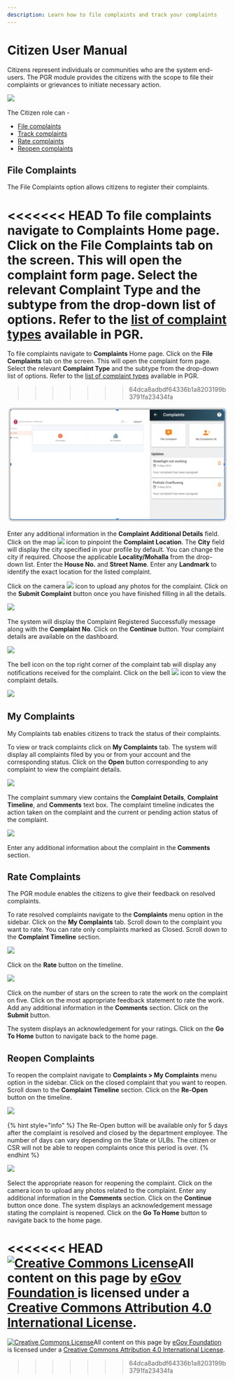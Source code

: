 ```yaml
---
description: Learn how to file complaints and track your complaints
---
```


# Citizen User Manual

Citizens represent individuals or communities who are the system end-users. The PGR module provides the citizens with the scope to file their complaints or grievances to initiate necessary action.

![](https://docs.google.com/drawings/u/0/d/sh9pHnY8TbVwce4nP-X_Sdg/image?w=425&h=214&rev=112&ac=1&parent=1pR9OLsrbm5UDtHSuq-Iv2BM78gUTwagbwGpCMGdeqrg)

The Citizen role can -

* [File complaints](https://app.gitbook.com/@egov-digit/s/external/understand-digit/product-user-guides/public-grievance/citizen-guide#file-complaints)
* [Track complaints](https://app.gitbook.com/@egov-digit/s/external/understand-digit/product-user-guides/public-grievance/citizen-guide#my-complaints)
* [Rate complaints](https://app.gitbook.com/@egov-digit/s/external/understand-digit/product-user-guides/public-grievance/citizen-guide#rate-complaints)
* [Reopen complaints](https://app.gitbook.com/@egov-digit/s/external/understand-digit/product-user-guides/public-grievance/citizen-guide#reopen-complaints)

## File Complaints

The File Complaints option allows citizens to register their complaints.

<<<<<<< HEAD
To file complaints navigate to **Complaints** Home page. Click on the **File Complaints** tab on the screen. This will open the complaint form page. Select the relevant **Complaint Type** and the subtype from the drop-down list of options. Refer to the [list of complaint types](citizen-user-manual.md) available in PGR.
=======
To file complaints navigate to **Complaints** Home page. Click on the **File Complaints** tab on the screen. This will open the complaint form page. Select the relevant **Complaint Type** and the subtype from the drop-down list of options. Refer to the [list of complaint types](complaint-types-list.md) available in PGR.
>>>>>>> 64dca8adbdf64336b1a8203199b3791fa23434fa

![](../../../../.gitbook/assets/image%20%2896%29.png)

Enter any additional information in the **Complaint Additional Details** field. Click on the map ![](https://lh6.googleusercontent.com/Tb0JpM-oURDy9qhH7F4LITbbrFVqAB8aWv69et5RaDEyzN4wLKA0KBGBGtcWXyn8xhwR9K0tf_9w3SKPhMu3_3go2w_KG3axcTko-OlvM7_ndMyKxnF2NNvnvXMnOjNjrNlEFm0_) icon to pinpoint the **Complaint Location**. The **City** field will display the city specified in your profile by default. You can change the city if required. Choose the applicable **Locality/Mohalla** from the drop-down list. Enter the **House No.** and **Street Name**. Enter any **Landmark** to identify the exact location for the listed complaint.

Click on the camera ![](https://lh5.googleusercontent.com/i3Z0ifdkN7rCTzGL4tuRylboF_6NII2XsA39nq8rjyODj70xnI6E8AacqgJ1yoOazCnti1BJzTXXOybYcGgXpEyiTsugTgx6s078mjLIXoneJ5P7MCMysdMhYDHHazmMcnN92-Qn) icon to upload any photos for the complaint. Click on the **Submit Complaint** button once you have finished filling in all the details.

![](https://lh3.googleusercontent.com/ben8tfc8Lp0Do6Pht3bRAVYFBvldAvmdg6nCHNy7SXM8vgKwDmiXT6sZ3wD00_REKLWJu8prNoefhBfPDxxtT-8A8p69N6pZxshMd8yET9JsGz7fSyvT1tz2YJlnBDlRmHdXDzZ3)

The system will display the Complaint Registered Successfully message along with the **Complaint No**. Click on the **Continue** button. Your complaint details are available on the dashboard.

![](https://lh6.googleusercontent.com/MsZIJ3A2-bTvvv_NpxWb3t3u6O9VbdnC_jcZV64AMOlBOHd6Q2l2dBsJo6Lp2cfCuC8z3GDPrUkwT68GfQnc8ls76GsoGeg1dCO48k4Shw0Tv69n-jWKD-5CN6pTwM1jabhtgCbk)

The bell icon on the top right corner of the complaint tab will display any notifications received for the complaint. Click on the bell ![](https://lh5.googleusercontent.com/vODtR2YU20TBPUG_0UJRjeh9gtAX7LKHP-dYrLbGuvz1d9VF2ZFcVoVvYKqjCxrP_TFcT0s4BhlSa1at8AvAjnH8Y0ez2L8ZKuVnH6VdaUNCqpk91VPxM0vYbexdz7jxk9g5rSSB) icon to view the complaint details.

![](https://lh4.googleusercontent.com/JsuSwZN1YEjovJ9Mezq5STjFjnB-KoMTc-bL3RlIZsYkccDYgMdzd48mtYXf0cNfzvtOc1gpkHT7KdVdZpfo1ZraW4A39P7WU-KGm99pQ9_flbuHvlOyJ-zeIKRbyjhmio3fhNE5)

## My Complaints

My Complaints tab enables citizens to track the status of their complaints.

To view or track complaints click on **My Complaints** tab. The system will display all complaints filed by you or from your account and the corresponding status. Click on the **Open** button corresponding to any complaint to view the complaint details.

![](https://lh6.googleusercontent.com/Qrp5X0sRtvLoRYpWhrwGJqbiNIFcDBrwykegC3IbeUbryJrF2uGYUJZJvcAplJuYzqSFDiU8pMB0IKW_LG6W238LwCqpwixImfLBP6l0FLR6M1wyZVC-0JkDYbdmODmFCw3p0tnE)

The complaint summary view contains the **Complaint Details**, **Complaint Timeline**, and **Comments** text box. The complaint timeline indicates the action taken on the complaint and the current or pending action status of the complaint.

![](https://lh6.googleusercontent.com/sCstNQhHsU_4VSjNaeNShwwlWP9JVv_hRyB4SJ9POwUqROVSnMYPgSqcKcsWvPtN-Y_UJP0okQ5xGlkTqsb0Mp6TET-E60tkOZVPUYwoSqpt2LrIziZmNKIHulAbuMj-yfp3VDKn)

Enter any additional information about the complaint in the **Comments** section.

## Rate Complaints

The PGR module enables the citizens to give their feedback on resolved complaints.

To rate resolved complaints navigate to the **Complaints** menu option in the sidebar. Click on the **My Complaints** tab. Scroll down to the complaint you want to rate. You can rate only complaints marked as Closed. Scroll down to the **Complaint Timeline** section.

![](https://lh4.googleusercontent.com/YrDkHeVMyf8WdXykJ8oEkQbX43nhn4u2g7Zvmfh1FXNvCHJrkj2eS6bCgeOL1ZC5vRM9YN6Z3XmYu4BWd55GaUI854VkF_09bDOjjkoIvR5nwn7Swl4g7zI4tHVEHXPxzYRIIREb)

Click on the **Rate** button on the timeline.

![](https://lh5.googleusercontent.com/TI3k2EiJUD0lB5zwTqKtgFYn5VVJQwRtcMpQBaUC6y9Z7Fcg4OJrTm42S0iO9qTVBBzgfDTcu0C5qarsgzthwRvEzzrM2KOnbt6CLNWAUyOy48COADImO-haH_EDM_vLbpsxO1dZ)

Click on the number of stars on the screen to rate the work on the complaint on five. Click on the most appropriate feedback statement to rate the work. Add any additional information in the **Comments** section. Click on the **Submit** button.

The system displays an acknowledgement for your ratings. Click on the **Go To Home** button to navigate back to the home page.

## Reopen Complaints

To reopen the complaint navigate to **Complaints &gt; My Complaints** menu option in the sidebar. Click on the closed complaint that you want to reopen. Scroll down to the **Complaint Timeline** section. Click on the **Re-Open** button on the timeline.

![](https://lh6.googleusercontent.com/4wAdWqA_U-UpkWgBFt9Nfqz25_SMQskdaBrclRtRd6tSOei5sj3TqrLH96kViDib4X9QFEnd7mzxMl-FzDJK7k1K-ENldTmt8dfTwidrDmNZdusuZM5zE19c2sGoXEJ3Wu-RAnMo)

{% hint style="info" %}
The Re-Open button will be available only for 5 days after the complaint is resolved and closed by the department employee. The number of days can vary depending on the State or ULBs. The citizen or CSR will not be able to reopen complaints once this period is over.
{% endhint %}

![](https://lh6.googleusercontent.com/_0q7cIz6f_poIUNzZTFJkEESK1JN0fgO7urTnmndOvypUh85LnR8A7i01HWSVt_YoWgqMfEgnfzKvE2_Jf-9Z3UNhg5X2he4-B1VpHov7zURq-o8krkYSnjS321n2_8C1L15hsJi)

Select the appropriate reason for reopening the complaint. Click on the camera icon to upload any photos related to the complaint. Enter any additional information in the **Comments** section. Click on the **Continue** button once done. The system displays an acknowledgement message stating the complaint is reopened. Click on the **Go To Home** button to navigate back to the home page.

<<<<<<< HEAD
[![Creative Commons License](https://i.creativecommons.org/l/by/4.0/80x15.png)](http://creativecommons.org/licenses/by/4.0/)All content on this page by [eGov Foundation ](https://egov.org.in/)is licensed under a [Creative Commons Attribution 4.0 International License](http://creativecommons.org/licenses/by/4.0/).
=======


 [![Creative Commons License](https://i.creativecommons.org/l/by/4.0/80x15.png)](http://creativecommons.org/licenses/by/4.0/)All content on this page by [eGov Foundation ](https://egov.org.in/)is licensed under a [Creative Commons Attribution 4.0 International License](http://creativecommons.org/licenses/by/4.0/).
>>>>>>> 64dca8adbdf64336b1a8203199b3791fa23434fa

